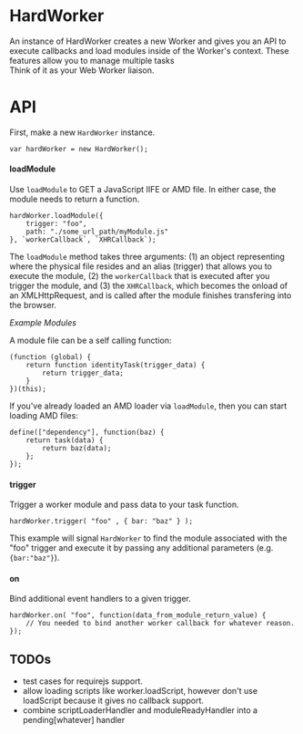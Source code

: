 
# HardWorker #
An instance of HardWorker creates a new Worker and gives you an API to execute 
callbacks and load modules inside of the Worker's context. These features allow you
to manage multiple tasks  
Think of it as your Web Worker liaison.

# API #

First, make a new `HardWorker` instance.

    var hardWorker = new HardWorker();


#### loadModule
Use `loadModule` to GET a JavaScript IIFE or AMD file. In either case, the module needs to return a function.

    hardWorker.loadModule({
        trigger: "foo", 
        path: "./some_url_path/myModule.js"
    }, `workerCallback`, `XHRCallback`);

The `loadModule` method takes three arguments: (1) an object representing where the physical file resides and 
an alias (trigger) that allows you to execute the module, (2) the `workerCallback` that is executed after you 
trigger the module, and (3) the `XHRCallback`, which becomes the onload of an XMLHttpRequest, and is called after 
the module finishes transfering into the browser. 

*Example Modules*

A module file can be a self calling function:
    
    (function (global) {
        return function identityTask(trigger_data) {
            return trigger_data;
        }
    })(this);

If you've already loaded an AMD loader via `loadModule`, then you can start loading AMD files:

    define(["dependency"], function(baz) {
        return task(data) {
            return baz(data);
        };
    }); 

#### trigger
    
Trigger a worker module and pass data to your task function. 

    hardWorker.trigger( "foo" , { bar: "baz" } ); 

This example will signal `HardWorker` to find the module associated with the "foo" trigger and execute it by
passing any additional parameters (e.g. `{bar:"baz"}`).


#### on

Bind additional event handlers to a given trigger. 

    hardWorker.on( "foo", function(data_from_module_return_value) {
        // You needed to bind another worker callback for whatever reason. 
    });


## TODOs 
* test cases for requirejs support. 
* allow loading scripts like worker.loadScript, however don't use loadScript because it gives no callback support.
* combine scriptLoaderHandler and moduleReadyHandler into a pending[whatever] handler

